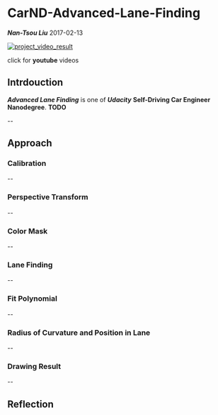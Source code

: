 # CarND-Advanced-Lane-Finding

_**Nan-Tsou Liu**_ 2017-02-13

[![project_video_result](output_images/project_video_result.gif)](https://youtu.be/iCOmGSDvGCc)

click for **youtube** videos

## Intrdouction

_**Advanced Lane Finding**_ is one of _**Udacity**_ **Self-Driving Car Engineer Nanodegree**. **TODO**

--

## Approach

### Calibration

--

### Perspective Transform

--

### Color Mask

--

### Lane Finding

--

### Fit Polynomial

--

### Radius of Curvature and Position in Lane

--

### Drawing Result

--

## Reflection
